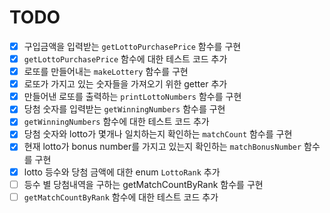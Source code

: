 # TODO

- [x] 구입금액을 입력받는 `getLottoPurchasePrice` 함수를 구현
- [x] `getLottoPurchasePrice` 함수에 대한 테스트 코드 추가
- [x] 로또를 만들어내는 `makeLottery` 함수를 구현
- [x] 로또가 가지고 있는 숫자들을 가져오기 위한 getter 추가
- [x] 만들어낸 로또를 출력하는 `printLottoNumbers` 함수를 구현
- [x] 당첨 숫자를 입력받는 `getWinningNumbers` 함수를 구현
- [x] `getWinningNumbers` 함수에 대한 테스트 코드 추가
- [x] 당첨 숫자와 lotto가 몇개나 일치하는지 확인하는 `matchCount` 함수를 구현
- [x] 현재 lotto가 bonus number를 가지고 있는지 확인하는 `matchBonusNumber` 함수를 구현
- [x] lotto 등수와 당첨 금액에 대한 enum `LottoRank` 추가
- [ ] 등수 별 당첨내역을 구하는 getMatchCountByRank 함수를 구현
- [ ] `getMatchCountByRank` 함수에 대한 테스트 코드 추가
